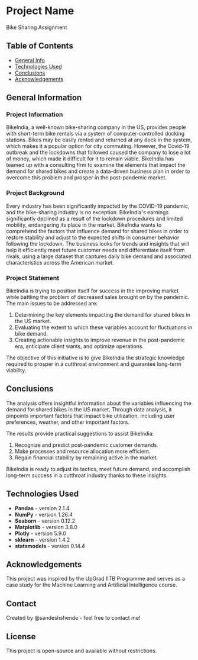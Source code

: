 # Project Name
Bike Sharing Assignment

## Table of Contents
* [General Info](#general-information)
* [Technologies Used](#technologies-used)
* [Conclusions](#conclusions)
* [Acknowledgements](#acknowledgements)


## General Information

### Project Information
BikeIndia, a well-known bike-sharing company in the US, provides people with short-term bike rentals via a system of computer-controlled docking stations. Bikes may be easily rented and returned at any dock in the system, which makes it a popular option for city commuting. However, the Covid-19 outbreak and the lockdowns that followed caused the company to lose a lot of money, which made it difficult for it to remain viable. BikeIndia has teamed up with a consulting firm to examine the elements that impact the demand for shared bikes and create a data-driven business plan in order to overcome this problem and prosper in the post-pandemic market.

### Project Background
Every industry has been significantly impacted by the COVID-19 pandemic, and the bike-sharing industry is no exception. BikeIndia's earnings significantly declined as a result of the lockdown procedures and limited mobility, endangering its place in the market. BikeIndia wants to comprehend the factors that influence demand for shared bikes in order to restore stability and adjust to the expected shifts in consumer behavior following the lockdown. The business looks for trends and insights that will help it efficiently meet future customer needs and differentiate itself from rivals, using a large dataset that captures daily bike demand and associated characteristics across the American market.

### Project Statement
BikeIndia is trying to position itself for success in the improving market while battling the problem of decreased sales brought on by the pandemic. The main issues to be addressed are:

1. Determining the key elements impacting the demand for shared bikes in the US market.
2. Evaluating the extent to which these variables account for fluctuations in bike demand.
3. Creating actionable insights to improve revenue in the post-pandemic era, anticipate client wants, and optimize operations.

The objective of this initiative is to give BikeIndia the strategic knowledge required to prosper in a cutthroat environment and guarantee long-term viability.

	
## Conclusions
The analysis offers insightful information about the variables influencing the demand for shared bikes in the US market. Through data analysis, it pinpoints important factors that impact bike utilization, including user preferences, weather, and other important factors.

The results provide practical suggestions to assist BikeIndia:

1. Recognize and predict post-pandemic customer demands.
2. Make processes and resource allocation more efficient.
3. Regain financial stability by remaining active in the market.

BikeIndia is ready to adjust its tactics, meet future demand, and accomplish long-term success in a cutthroat industry thanks to these insights.

## Technologies Used
- **Pandas** - version 2.1.4
- **NumPy** - version 1.26.4
- **Seaborn** - version 0.12.2
- **Matplotlib** - version 3.8.0
- **Plotly** - version 5.9.0
- **sklearn** - version 1.4.2
- **statsmodels** - version 0.14.4


## Acknowledgements
This project was inspired by the UpGrad IITB Programme and serves as a case study for the Machine Learning and Artificial Intelligence course.

## Contact
Created by @sandeshshende - feel free to contact me!


## License
This project is open-source and available without restrictions.
